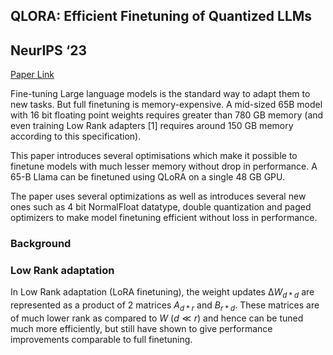 
## QLORA: Efficient Finetuning of Quantized LLMs
## NeurIPS ‘23

[Paper Link](https://openreview.net/pdf?id=OUIFPHEgJU)

Fine-tuning Large language models is the standard way to adapt them to new tasks. But full finetuning is memory-expensive. A mid-sized 65B model with 16 bit floating point weights requires greater than 780 GB memory (and even training Low Rank adapters [1] requires around 150 GB memory according to this specification). 

This paper introduces several optimisations which make it possible to finetune models with much lesser memory without drop in performance. A 65-B Llama can be finetuned using QLoRA on a single 48 GB GPU. 

The paper uses several optimizations as well as introduces several new ones such as 4 bit NormalFloat datatype, double quantization and paged optimizers to make model finetuning efficient without loss in performance.

### Background

### Low Rank adaptation

In Low Rank adaptation (LoRA finetuning), the weight updates $`∆W_{d*d}`$ are represented as a product of 2 matrices $`A_{d*r}`$ and $`B_{r*d}`$. These matrices are of much lower rank  as compared to $`W`$  $`(d≪r)`$ and hence can be tuned much more efficiently, but still have shown to give performance improvements comparable to full finetuning.
